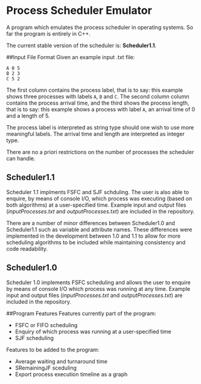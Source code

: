 # Process Scheduler Emulator

A program which emulates the process scheduler in operating systems.
So far the program is entirely in C++.

The current stable version of the scheduler is: **Scheduler1.1**.

##Input File Format
Given an example input .txt file:
```
A 0 5
B 2 3
C 5 2
```
The first column contains the process label, that is to say: this example shows three processes with labels `A`, `B` and `C`. The second column column contains the process arrival time, and the third shows the process length, that is to say: this example shows a process with label `A`, an arrival time of 0 and a length of 5.

The process label is interpreted as string type should one wish to use more meaningful labels.
The arrival time and length are interpreted as integer type.

There are no a priori restrictions on the number of processes the scheduler can handle.

## Scheduler1.1
Scheduler 1.1 implments FSFC and SJF schduling. The user is also able to enquire, by means of console I/O, which process was executing (based on both algorithms) at a user-specified time. Example input and output files (*inputProcesses.txt* and *outputProcesses.txt*) are included in the repository.

There are a number of minor differences between Scheduler1.0 and Scheduler1.1 such as variable and attribute names. These differences were implemented in the development between 1.0 and 1.1 to allow for more scheduling algorithms to be included while maintaining consistency and code readability. 

## Scheduler1.0
Scheduler 1.0 implements FSFC scheduling and allows the user to enquire by means of console I/O which process was running at any time. Example input and output files (*inputProcesses.txt* and *outputProcesses.txt*) are included in the repository.

##Program Features
Features currently part of the program:
- FSFC or FIFO scheduling
- Enquiry of which process was running at a user-specified time
- SJF scheduling

Features to be added to the program:
- Average waiting and turnaround time
- SRemainingJF sceduling
- Export process execution timeline as a graph
